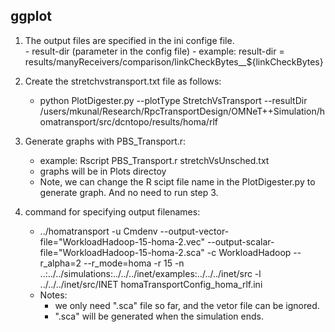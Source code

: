   ## ggplot 
  1. The output files are specified in the ini confige file.   
    - result-dir (parameter in the config file)
    - example: result-dir = results/manyReceivers/comparison/linkCheckBytes__${linkCheckBytes}

  2. Create the stretchvstransport.txt file as follows:
  
     - python PlotDigester.py --plotType StretchVsTransport --resultDir /users/mkunal/Research/RpcTransportDesign/OMNeT++Simulation/homatransport/src/dcntopo/results/homa/rlf
  3. Generate graphs with PBS_Transport.r: 
     - example: Rscript PBS_Transport.r stretchVsUnsched.txt  
     - graphs will be in Plots directoy 
     - Note, we can change the R scipt file name in the PlotDigester.py to generate graph. And no need to run step 3. 
         
  4. command for specifying output filenames:    
     - ../homatransport -u Cmdenv --output-vector-file="WorkloadHadoop-15-homa-2.vec" --output-scalar-file="WorkloadHadoop-15-homa-2.sca" -c WorkloadHadoop  --r_alpha=2 --r_mode=homa -r 15 -n ..:../../simulations:../../../inet/examples:../../../inet/src -l ../../../inet/src/INET homaTransportConfig_homa_rlf.ini 
     - Notes: 
         - we only need ".sca" file so far, and the vetor file can be ignored. 
         - ".sca" will be generated when the simulation ends. 
  
  
 
